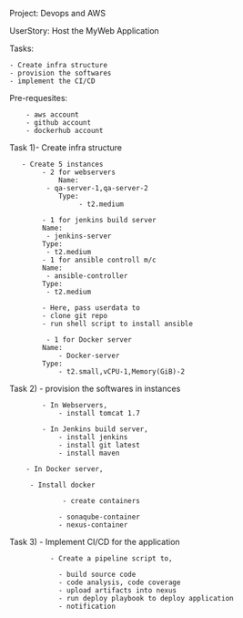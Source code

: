 Project: Devops and AWS 

UserStory: Host the MyWeb Application

Tasks: 

    - Create infra structure
    - provision the softwares
    - implement the CI/CD
    

Pre-requesites: 

        - aws account
        - github account
        - dockerhub account

Task 1)- Create infra structure

            
       - Create 5 instances
            - 2 for webservers
                Name:  
		     - qa-server-1,qa-server-2 
                Type:
                     - t2.medium
   	          
            - 1 for jenkins build server
			Name:                
			 - jenkins-server 
			Type:
			 - t2.medium
            - 1 for ansible controll m/c
			Name:                
			 - ansible-controller 
			Type:
			 - t2.medium
                  
      		- Here, pass userdata to
   			- clone git repo
			- run shell script to install ansible
                     
             - 1 for Docker server
			Name:
			    - Docker-server
			Type:
			    - t2.small,vCPU-1,Memory(GiB)-2
			    
Task 2) - provision the softwares in instances

            - In Webservers,
				- install tomcat 1.7
              
            - In Jenkins build server,
				- install jenkins
				- install git latest
				- install maven	
			
	    - In Docker server,
	    
	  	 - Install docker
	    
                 - create containers		
		 
				- sonaqube-container
				- nexus-container
					
Task 3)	- Implement CI/CD for the application

              - Create a pipeline script to,
	      
				- build source code
				- code analysis, code coverage
				- upload artifacts into nexus
				- run deploy playbook to deploy application
				- notification
